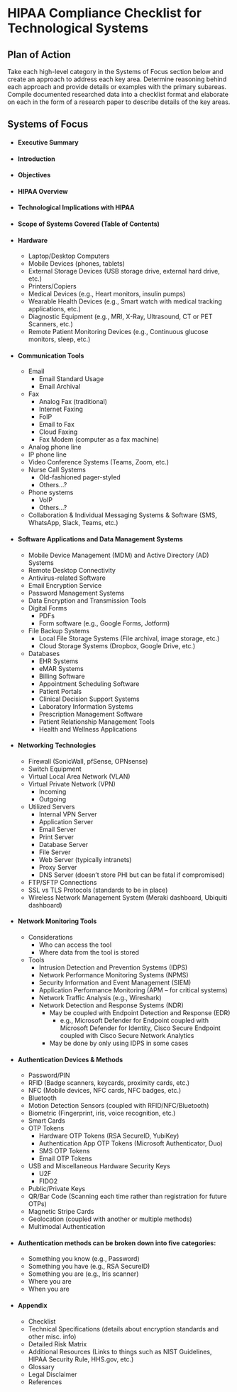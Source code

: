 # HIPAA Compliance Checklist for Technological Systems

## Plan of Action
Take each high-level category in the Systems of Focus section below and create an approach to address each key area. Determine reasoning behind each approach and provide details or examples with the primary subareas. Compile documented researched data into a checklist format and elaborate on each in the form of a research paper to describe details of the key areas.

## Systems of Focus

- #### Executive Summary

- #### Introduction

- #### Objectives

- #### HIPAA Overview

- #### Technological Implications with HIPAA

- #### Scope of Systems Covered (Table of Contents)

- #### Hardware
    - Laptop/Desktop Computers
    - Mobile Devices (phones, tablets)
    - External Storage Devices (USB storage drive, external hard drive, etc.)
    - Printers/Copiers
    - Medical Devices (e.g., Heart monitors, insulin pumps)
    - Wearable Health Devices (e.g., Smart watch with medical tracking applications, etc.)
    - Diagnostic Equipment (e.g., MRI, X-Ray, Ultrasound, CT or PET Scanners, etc.)
    - Remote Patient Monitoring Devices (e.g., Continuous glucose monitors, sleep, etc.)

- #### Communication Tools
    - Email
      - Email Standard Usage
      - Email Archival
    - Fax
      - Analog Fax (traditional)
      - Internet Faxing
      - FoIP
      - Email to Fax
      - Cloud Faxing
      - Fax Modem (computer as a fax machine)
    - Analog phone line
    - IP phone line
    - Video Conference Systems (Teams, Zoom, etc.)
    - Nurse Call Systems
      - Old-fashioned pager-styled
      - Others…?
    - Phone systems
      - VoIP
      - Others...?
    - Collaboration & Individual Messaging Systems & Software (SMS, WhatsApp, Slack, Teams, etc.)

- #### Software Applications and Data Management Systems
    - Mobile Device Management (MDM) and Active Directory (AD) Systems
    - Remote Desktop Connectivity
    - Antivirus-related Software
    - Email Encryption Service
    - Password Management Systems
    - Data Encryption and Transmission Tools
    - Digital Forms
      - PDFs
      - Form software (e.g., Google Forms, Jotform)
    - File Backup Systems
      - Local File Storage Systems (File archival, image storage, etc.)
      - Cloud Storage Systems (Dropbox, Google Drive, etc.)
    - Databases
      - EHR Systems
      - eMAR Systems
      - Billing Software
      - Appointment Scheduling Software
      - Patient Portals
      - Clinical Decision Support Systems
      - Laboratory Information Systems
      - Prescription Management Software
      - Patient Relationship Management Tools
      - Health and Wellness Applications

- #### Networking Technologies
    - Firewall (SonicWall, pfSense, OPNsense)
    - Switch Equipment
    - Virtual Local Area Network (VLAN)
    - Virtual Private Network (VPN)
      - Incoming
      - Outgoing
    - Utilized Servers
      - Internal VPN Server
      - Application Server
      - Email Server
      - Print Server
      - Database Server
      - File Server
      - Web Server (typically intranets)
      - Proxy Server
      - DNS Server (doesn’t store PHI but can be fatal if compromised)
    - FTP/SFTP Connections
    - SSL vs TLS Protocols (standards to be in place)
    - Wireless Network Management System (Meraki dashboard, Ubiquiti dashboard)

- #### Network Monitoring Tools
    - Considerations
      - Who can access the tool
      - Where data from the tool is stored
    - Tools
      - Intrusion Detection and Prevention Systems (IDPS)
      - Network Performance Monitoring Systems (NPMS)
      - Security Information and Event Management (SIEM)
      - Application Performance Monitoring (APM – for critical systems)
      - Network Traffic Analysis (e.g., Wireshark)
      - Network Detection and Response Systems (NDR)
        - May be coupled with Endpoint Detection and Response (EDR)
          - e.g., Microsoft Defender for Endpoint coupled with Microsoft Defender for Identity, Cisco Secure Endpoint coupled with Cisco Secure Network Analytics
        - May be done by only using IDPS in some cases

- #### Authentication Devices & Methods
    - Password/PIN
    - RFID (Badge scanners, keycards, proximity cards, etc.)
    - NFC (Mobile devices, NFC cards, NFC badges, etc.)
    - Bluetooth
    - Motion Detection Sensors (coupled with RFID/NFC/Bluetooth)
    - Biometric (Fingerprint, iris, voice recognition, etc.)
    - Smart Cards
    - OTP Tokens
      - Hardware OTP Tokens (RSA SecureID, YubiKey)
      - Authentication App OTP Tokens (Microsoft Authenticator, Duo)
      - SMS OTP Tokens
      - Email OTP Tokens
    - USB and Miscellaneous Hardware Security Keys
      - U2F
      - FIDO2
    - Public/Private Keys
    - QR/Bar Code (Scanning each time rather than registration for future OTPs)
    - Magnetic Stripe Cards
    - Geolocation (coupled with another or multiple methods)
    - Multimodal Authentication

- #### Authentication methods can be broken down into five categories:
    - Something you know (e.g., Password)
    - Something you have (e.g., RSA SecureID)
    - Something you are (e.g., Iris scanner)
    - Where you are
    - When you are

- #### Appendix
    - Checklist
    - Technical Specifications (details about encryption standards and other misc. info)
    - Detailed Risk Matrix
    - Additional Resources (Links to things such as NIST Guidelines, HIPAA Security Rule, HHS.gov, etc.)
    - Glossary
    - Legal Disclaimer
    - References
